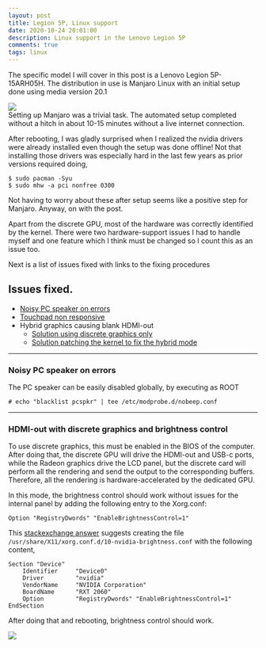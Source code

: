 ```yaml
---
layout: post
title: Legion 5P, Linux support
date: 2020-10-24 20:01:00
description: Linux support in the Lenovo Legion 5P
comments: true
tags: linux
---
```

The specific model I will cover in this post is a Lenovo Legion 5P-15ARH05H.
The distribution in use is Manjaro Linux with an initial setup done using media
version 20.1

<div class="row mt-3 mb-3">
    <div class="col-sm-2"></div>
    <div class="col-sm-8">
        <img class="img-fluid rounded z-depth-1"
src="{{ site.baseurl }}/assets/img/2020-10-24-manjaro.png">
    </div>
    <div class="col-sm-2"></div>
</div>
Setting up Manjaro was a trivial task. The automated setup completed without a
hitch in about 10-15 minutes without a live internet connection.

After rebooting, I was gladly surprised when I realized the nvidia drivers were
already installed even though the setup was done offline! Not that installing
those drivers was especially hard in the last few years as prior versions
required doing,
```
$ sudo pacman -Syu
$ sudo mhw -a pci nonfree 0300
```
Not having to worry about these after setup seems like a positive step for
Manjaro. Anyway, on with the post.

Apart from the discrete GPU, most of the hardware was correctly identified by
the kernel. There were two hardware-support issues I had to handle myself and
one feature which I think must be changed so I count this as an issue too. 

Next is a list of issues fixed with links to the fixing procedures

## Issues fixed.
- [Noisy PC speaker on errors](#noisy-pc-speaker-on-errors)
- [Touchpad non responsive](/blog/2020/legion-5P-touchpad-nonresponsive-fix.html)
- Hybrid graphics causing blank HDMI-out
  - [Solution using discrete graphics only](#hdmi-out-with-discrete-graphics-and-brightness-control)
  - [Solution patching the kernel to fix the hybrid mode](/blog/2020/legion-5P-hdmi-out-with-hybrid-graphics.html)

---
### Noisy PC speaker on errors

The PC speaker can be easily disabled globally, by executing as ROOT
```
# echo "blacklist pcspkr" | tee /etc/modprobe.d/nobeep.conf
```
---
### HDMI-out with discrete graphics and brightness control

To use discrete graphics, this must be enabled in the BIOS of the computer.
After doing that, the discrete GPU will drive the HDMI-out and USB-c ports,
while the Radeon graphics drive the LCD panel, but the discrete card will
perform all the rendering and send the output to the corresponding buffers.
Therefore, all the rendering is hardware-accelerated by the dedicated GPU.

In this mode, the brightness control should work without issues for the internal
panel by adding the following entry to the Xorg.conf:
```text
Option "RegistryDwords" "EnableBrightnessControl=1"
```

This [stackexchange answer](https://unix.stackexchange.com/a/610415) suggests
creating the file `/usr/share/X11/xorg.conf.d/10-nvidia-brightness.conf`
with the following content,
```text
Section "Device"
    Identifier     "Device0"
    Driver         "nvidia"
    VendorName     "NVIDIA Corporation"
    BoardName      "RXT 2060"
    Option         "RegistryDwords" "EnableBrightnessControl=1"
EndSection
```

After doing that and rebooting, brightness control should work.

<div class="row mt-3 mb-3">
  <div class="col-sm-4"></div>
  <div class="col-sm-4">
        <img class="img-fluid rounded z-depth-1"
src="{{ site.baseurl }}/assets/img/2020-10-24-Linux.png">
  </div>
<div class="col-sm-4"></div>

